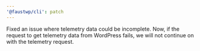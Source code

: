 ```yaml
---
'@faustwp/cli': patch
---
```


Fixed an issue where telemetry data could be incomplete. Now, if the request to get telemetry data from WordPress fails, we will not continue on with the telemetry request.
